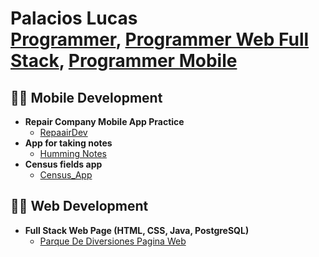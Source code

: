 <h1>Palacios Lucas<br/><a href="">Programmer</a>, <a href="">Programmer Web Full Stack</a>, <a href="">Programmer Mobile</a></h1>

<h2>👨‍💻 Mobile Development</h2>

- <b>Repair Company Mobile App Practice</b>
  - [RepaairDev](https://github.com/Lukist/RepaairDev.git)
- <b>App for taking notes</b>
  - [Humming Notes](https://github.com/Lukist/Humming_notes.git)
- <b>Census fields app</b>
  - [Census_App](https://github.com/Lukist/Censo_App.git) 

<h2>👨‍💻 Web Development</h2>

- <b>Full Stack Web Page (HTML, CSS, Java, PostgreSQL)</b>
  - [Parque De Diversiones Pagina Web](https://github.com/Lukist/Parque-de-diversiones-full-stack.git)
 
